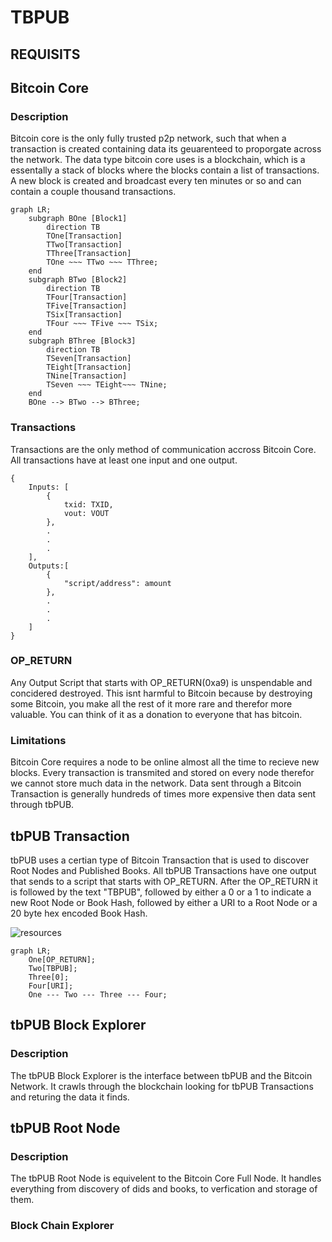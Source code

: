 # TBPUB

## REQUISITS

## Bitcoin Core

### Description

Bitcoin core is the only fully trusted p2p network, such that when a transaction is created containing data its geuarenteed to proporgate across the network. The data type bitcoin core uses is a blockchain, which is a essentally a stack of blocks where the blocks contain a list of transactions. A new block is created and broadcast every ten minutes or so and can contain a couple thousand transactions.

```mermaid
graph LR;
    subgraph BOne [Block1]
        direction TB
        TOne[Transaction]
        TTwo[Transaction]
        TThree[Transaction]
        TOne ~~~ TTwo ~~~ TThree;
    end
    subgraph BTwo [Block2]
        direction TB
        TFour[Transaction]
        TFive[Transaction]
        TSix[Transaction]
        TFour ~~~ TFive ~~~ TSix;
    end
    subgraph BThree [Block3]
        direction TB
        TSeven[Transaction]
        TEight[Transaction]
        TNine[Transaction]
        TSeven ~~~ TEight~~~ TNine;
    end
    BOne --> BTwo --> BThree;
```

### Transactions

Transactions are the only method of communication accross Bitcoin Core. All transactions have at least one input and one output.

```
{
    Inputs: [
        {
            txid: TXID, 
            vout: VOUT
        },
        .
        .
        .
    ],
    Outputs:[
        {
            "script/address": amount
        },
        .
        .
        .
    ]
}
```

### OP_RETURN
Any Output Script that starts with OP_RETURN(0xa9) is unspendable and concidered destroyed. This isnt harmful to Bitcoin because by destroying some Bitcoin, you make all the rest of it more rare and therefor more valuable. You can think of it as a donation to everyone that has bitcoin. 

### Limitations

Bitcoin Core requires a node to be online almost all the time to recieve new blocks.
Every transaction is transmited and stored on every node therefor we cannot store much data in the network.
Data sent through a Bitcoin Transaction is generally hundreds of times more expensive then data sent through tbPUB.


## tbPUB Transaction

tbPUB uses a certian type of Bitcoin Transaction that is used to discover Root Nodes and Published Books. All tbPUB Transactions have one output that sends to a script that starts with OP_RETURN. After the OP_RETURN it is followed by the text "TBPUB", followed by either a 0 or a 1 to indicate a new Root Node or Book Hash, followed by either a URI to a Root Node or a 20 byte hex encoded Book Hash.

![resources](https://docs.google.com/drawings/d/e/2PACX-1vSgik6ZBIjJLcii07vS8Lk9De2VsoUDsqZgCeFFlZUg-Y6JljoVq3MVhRcCifDtEe6UvsxYu4Fkl32a/pub?w=480&h=360)

```mermaid
graph LR;
    One[OP_RETURN];
    Two[TBPUB];
    Three[0];
    Four[URI];
    One --- Two --- Three --- Four;
```


## tbPUB Block Explorer

### Description

The tbPUB Block Explorer is the interface between tbPUB and the Bitcoin Network. It crawls through the blockchain looking for tbPUB Transactions and returing the data it finds.



## tbPUB Root Node

### Description 

The tbPUB Root Node is equivelent to the Bitcoin Core Full Node. It handles everything from discovery of dids and books, to verfication and storage of them.

### Block Chain Explorer
